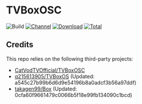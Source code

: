 # TVBoxOSC

![Build](https://shields.io/github/actions/workflow/status/chengxue2020-org/Box/test.yml?branch=master&logo=github&label=Build)
[![Channel](https://img.shields.io/badge/Follow-Telegram-blue.svg?logo=telegram)](https://t.me/TVBoxOSC)
[![Download](https://img.shields.io/github/v/release/chengxue2020-org/Box?color=orange&logoColor=orange&label=Download&logo=DocuSign)](https://github.com/chengxue2020-org/Box/releases/latest) 
[![Total](https://shields.io/github/downloads/chengxue2020-org/Box/total?logo=Bookmeter&label=Counts&logoColor=yellow&color=yellow)](https://github.com/chengxue2020-org/Box/releases)

## Credits
This repo relies on the following third-party projects:
- [CatVodTVOfficial/TVBoxOSC](https://github.com/CatVodTVOfficial/TVBoxOSC)
- [q215613905/TVBoxOS](https://github.com/q215613905/TVBoxOS) (Updated: a545c27b99b6d6d9e54196b8a0adcf3b56a97ddf)
- [takagen99/Box](https://github.com/takagen99/Box) (Updated: 0cfa60f9661479c0066b5f18e99fb134090c1bcd)
